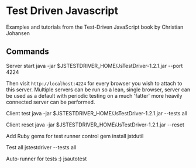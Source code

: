 # Test Driven Javascript #

Examples and tutorials from the Test-Driven JavaScript book by Christian Johansen 

## Commands
Server start
    java -jar $JSTESTDRIVER_HOME/JsTestDriver-1.2.1.jar --port 4224

Then visit `http://localhost:4224` for every browser you wish to attach to this server. Multiple servers can be run so a lean, single browser, server can be used as a default with periodic testing on a much 'fatter' more heavily connected server can be performed.

Client test
		java -jar $JSTESTDRIVER_HOME/JsTestDriver-1.2.1.jar --tests all
		
Client reset
		java -jar $JSTESTDRIVER_HOME/JsTestDriver-1.2.1.jar --reset


Add Ruby gems for test runner control
		gem install jstdutil
		
Test all
		jstestdriver --tests all
		
Auto-runner for tests :)
		jsautotest

